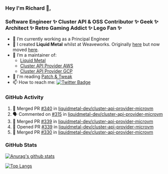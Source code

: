 ### Hey I'm Richard 👋, 

<h3 align="left">Software Engineer ✨ Cluster API & OSS Contributor ✨ Geek ✨ Architect ✨ Retro Gaming Addict ✨ Lego Fan ✨</h3>

- 🔭 I’m currently working as a Principal Engineer
- 📯 I created **Liquid Metal** whilst at Weaveworks. Originally [here](https://github.com/weaveworks-liquidmetal) but now moved [here](https://github.com/liquidmetal-dev).
- 👯 I’m a maintainer of:
  -  [Liquid Metal](https://github.com/liquidmetal-dev)
  -  [Cluster API Provider AWS](https://github.com/kubernetes-sigs/cluster-api-provider-aws)
  -  [Cluster API Provider GCP](https://github.com/kubernetes-sigs/cluster-api-provider-gcp)
- 💬 I'm reading [Patch & Tweak](https://bjooks.com/products/patch-tweak-exploring-modular-synthesis)
- 📫 How to reach me: [![Twitter Badge](https://img.shields.io/badge/-@fruit_case-00acee?style=flat&logo=Twitter&logoColor=white)](https://twitter.com/intent/follow?screen_name=fruit_case "Follow on Twitter")

### GitHub Activity 

<!--START_SECTION:activity-->
1. 🎉 Merged PR [#340](https://github.com/liquidmetal-dev/cluster-api-provider-microvm/pull/340) in [liquidmetal-dev/cluster-api-provider-microvm](https://github.com/liquidmetal-dev/cluster-api-provider-microvm)
2. 🗣 Commented on [#315](https://github.com/liquidmetal-dev/cluster-api-provider-microvm/issues/315#issuecomment-2724603637) in [liquidmetal-dev/cluster-api-provider-microvm](https://github.com/liquidmetal-dev/cluster-api-provider-microvm)
3. 🎉 Merged PR [#339](https://github.com/liquidmetal-dev/cluster-api-provider-microvm/pull/339) in [liquidmetal-dev/cluster-api-provider-microvm](https://github.com/liquidmetal-dev/cluster-api-provider-microvm)
4. 💪 Opened PR [#339](https://github.com/liquidmetal-dev/cluster-api-provider-microvm/pull/339) in [liquidmetal-dev/cluster-api-provider-microvm](https://github.com/liquidmetal-dev/cluster-api-provider-microvm)
5. 🎉 Merged PR [#330](https://github.com/liquidmetal-dev/cluster-api-provider-microvm/pull/330) in [liquidmetal-dev/cluster-api-provider-microvm](https://github.com/liquidmetal-dev/cluster-api-provider-microvm)
<!--END_SECTION:activity-->

### GitHub Stats

[![Anurag's github stats](https://github-readme-stats.vercel.app/api?username=richardcase&count_private=true&show_icons=true)](https://github.com/anuraghazra/github-readme-stats)

[![Top Langs](https://github-readme-stats.vercel.app/api/top-langs/?username=richardcase&hide=html&layout=compact)](https://github.com/anuraghazra/github-readme-stats)
